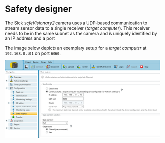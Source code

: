 # Safety designer

The Sick *safeVisionary2* camera uses a UDP-based communication to stream sensor data to a single receiver (*target computer*).
This receiver needs to be in the same subnet as the camera and is uniquely identified by an IP address and a port.

The image below depicts an exemplary setup for a *target computer* at `192.168.0.101` on port `6060`.

![Relevant configuration in the safety designer](../images/safety_designer.png)
